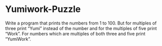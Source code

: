 # Yumiwork-Puzzle
Write a program that prints the numbers from 1 to 100. But for multiples of three print “Yumi” instead of the number and for the multiples of five print “Work”. For numbers which are multiples of both three and five print “YumiWork”.
